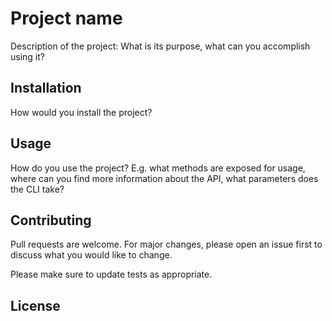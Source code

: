 # Project name

Description of the project: What is its purpose, what can you accomplish using it?

## Installation

How would you install the project?

## Usage

How do you use the project? E.g. what methods are exposed for usage, where can you find more information about the API, what parameters does the CLI take?

## Contributing
Pull requests are welcome. For major changes, please open an issue first to discuss what you would like to change.

Please make sure to update tests as appropriate.

## License
